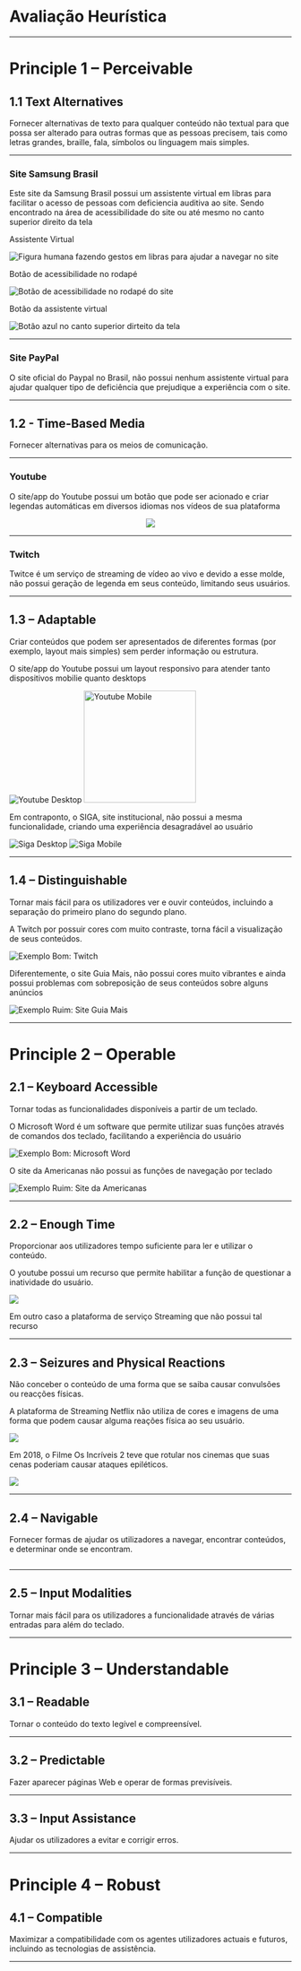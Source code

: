 <h1>Avaliação Heurística</h1>
<hr>
<h1>Principle 1 – Perceivable</h1>
<h2>1.1 Text Alternatives</h2>
<p>Fornecer alternativas de texto para qualquer conteúdo não textual para que possa ser alterado para outras formas que as pessoas precisem, tais como letras grandes, braille, fala, símbolos ou linguagem mais simples.</p>
<hr>
<h3>Site Samsung Brasil</h3>

<p> Este site da Samsung Brasil possui um assistente virtual em libras para facilitar o acesso de pessoas com deficiencia auditiva ao site. Sendo encontrado na área de acessibilidade do site ou até mesmo no canto superior direito da tela</p>
<p align="center">
<p>Assistente Virtual</p>
<img src="https://github.com/FelipeASousa/Bertoti/blob/main/IHC/AssistenteLibrasSamsung.PNG" alt="Figura humana fazendo gestos em libras para ajudar a navegar no site"/ >
<p>Botão de acessibilidade no rodapé </p>
<img src="https://github.com/FelipeASousa/Bertoti/blob/main/IHC/AreaAcessibilidadeSamsung.png" alt="Botão de acessibilidade no rodapé do site"/>
<p>Botão da assistente virtual</p>
<img src="https://github.com/FelipeASousa/Bertoti/blob/main/IHC/AcessoLibras.png?raw=true" alt="Botão azul no canto superior dirteito da tela"/>
</p>
<hr>
<h3>Site PayPal</h3>
<p> O site oficial do Paypal no Brasil, não possui nenhum assistente virtual para ajudar qualquer tipo de deficiência que prejudique a experiência com o site.</p>
<hr>
<h2>1.2 - Time-Based Media</h2>
<p>Fornecer alternativas para os meios de comunicação.</p>
<hr>
<h3> Youtube</h3>
<p> O site/app do Youtube possui um botão que pode ser acionado e criar legendas automáticas em diversos idiomas nos vídeos de sua plataforma</p>
<p align="center">
<img src="https://i.insider.com/5d7fa7bb2e22af191c36d996"/>
</p>
<hr>
<h3>Twitch</h3>
<p> Twitce é um serviço de streaming de vídeo ao vivo e devido a esse molde, não possui geração de legenda em seus conteúdo, limitando seus usuários.</p>
<hr>


<h2>1.3 – Adaptable</h2>
<p>Criar conteúdos que podem ser apresentados de diferentes formas (por exemplo, layout mais simples) sem perder informação ou estrutura.</p>
<p>O site/app do Youtube possui um layout responsivo para atender tanto dispositivos mobilie quanto desktops</p>
<img src="https://github.com/FelipeASousa/Bertoti/blob/main/IHC/YoutubeLayoutDesktop.jpeg" alt="Youtube Desktop"/>
<img src="https://github.com/FelipeASousa/Bertoti/blob/main/IHC/YoutubeLayoutMobile.jpeg" alt="Youtube Mobile" width="200"/>
<p></p>
<p>Em contraponto, o SIGA, site institucional, não possui a mesma funcionalidade, criando uma experiência desagradável ao usuário</p>
<img src="https://github.com/FelipeASousa/Bertoti/blob/main/IHC/SigaDesktop.PNG" alt="Siga Desktop"/>
<img src="https://github.com/FelipeASousa/Bertoti/blob/main/IHC/SigaMobile.PNG" alt="Siga Mobile"/>
<hr>
<h2>1.4 – Distinguishable</h2>
<p>Tornar mais fácil para os utilizadores ver e ouvir conteúdos, incluindo a separação do primeiro plano do segundo plano.</p>
<p>A Twitch por possuir cores com muito contraste, torna fácil a visualização de seus conteúdos. </p>
<img src="https://github.com/FelipeASousa/Bertoti/blob/main/IHC/TwitchDistincao.PNG" alt="Exemplo Bom: Twitch">
<p>Diferentemente, o site Guia Mais, não possui cores muito vibrantes e ainda possui problemas com sobreposição de seus conteúdos sobre alguns anúncios</p>
<img src="https://github.com/FelipeASousa/Bertoti/blob/main/IHC/GuiaMaisDistinguivelRuim.PNG" alt="Exemplo Ruim: Site Guia Mais">

<hr>
<h1>Principle 2 – Operable</h1>
<h2>2.1 – Keyboard Accessible</h2>
<p>Tornar todas as funcionalidades disponíveis a partir de um teclado.</p>
<p>O Microsoft Word é um software que permite utilizar suas funções através de comandos dos teclado, facilitando a experiência do usuário</p>
<img src="https://github.com/FelipeASousa/Bertoti/blob/main/IHC/WordNavegacaoTeclado.jpeg" alt="Exemplo Bom: Microsoft Word"/>
<p>O site da Americanas não possui as funções de navegação por teclado</p>
<img src="https://github.com/FelipeASousa/Bertoti/blob/main/IHC/AmericanasNavegacao.PNG" alt="Exemplo Ruim: Site da Americanas"/>
<hr>
<h2>2.2 – Enough Time</h2>
<p>Proporcionar aos utilizadores tempo suficiente para ler e utilizar o conteúdo.</p>
<p>O youtube possui um recurso que permite habilitar a função de questionar a inatividade do usuário.</p>
<img src="https://github.com/FelipeASousa/Bertoti/blob/main/IHC/YoutubeEnoughTime.PNG"/>
<p>Em outro caso a plataforma de serviço Streaming que não possui tal recurso</p>
<hr>
<h2>2.3 – Seizures and Physical Reactions</h2>
<p>Não conceber o conteúdo de uma forma que se saiba causar convulsões ou reacções físicas.</p>
<p>A plataforma de Streaming Netflix não utiliza de cores e imagens de uma forma que podem causar alguma reações física ao seu usuário.</p>
<img src="https://github.com/FelipeASousa/Bertoti/blob/main/IHC/StrangerThings.PNG"/>
<p>Em 2018, o Filme Os Incríveis 2 teve que rotular nos cinemas que suas cenas poderiam causar ataques epiléticos.</p>
<img src="https://github.com/FelipeASousa/Bertoti/blob/main/IHC/Incriveis2.PNG"/>
<hr>
<h2>2.4 – Navigable</h2>
<p>Fornecer formas de ajudar os utilizadores a navegar, encontrar conteúdos, e determinar onde se encontram.</p>
<p></p>
<img src=""/>
<hr>
<h2>2.5 – Input Modalities</h2>
<p>Tornar mais fácil para os utilizadores a funcionalidade através de várias entradas para além do teclado.</p>
<hr>
<h1>Principle 3 – Understandable</h1>
<h2>3.1 – Readable</h2>
<p>Tornar o conteúdo do texto legível e compreensível.</p>
<hr>
<h2>3.2 – Predictable</h2>
<p>Fazer aparecer páginas Web e operar de formas previsíveis.</p>
<hr>
<h2>3.3 – Input Assistance</h2>
<p>Ajudar os utilizadores a evitar e corrigir erros.</p>
<hr>
<h1>Principle 4 – Robust</h1>
<h2>4.1 – Compatible</h2>
<p>Maximizar a compatibilidade com os agentes utilizadores actuais e futuros, incluindo as tecnologias de assistência.
</p>
<hr>

<!--
<h2></h2>
<h3> </h3>
<p> </p>
<p align="center">
<img src=""/>
</p>
<hr>
<h3></h3>
<p> </p>
<hr>
->
